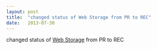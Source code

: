 ```yaml
---
layout: post
title:  "changed status of Web Storage from PR to REC"
date:   2013-07-30
---
```


changed status of <a href="http://www.w3.org/TR/webstorage/">Web Storage</a> from PR to REC

